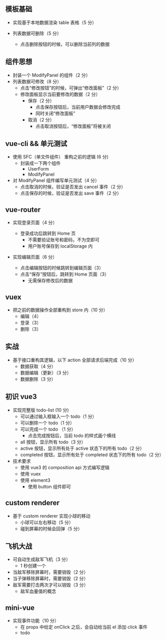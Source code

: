 ## 模板基础

- 实现基于本地数据渲染 table 表格（5 分）

- 列表数据可删除（5 分）

  - 点击删除按钮的时候，可以删除当前列的数据

## 组件思想

- 封装一个 ModifyPanel 的组件（2 分）
- 列表数据可修改（8 分）
  - 点击“修改按钮”的时候，可弹出“修改面板”（2 分）
  - 修改面板显示当前要修改的数据（2 分）
    - 保存（2 分）
      - 点击保存按钮后，当前用户数据会修改完成
      - 同时关闭“修改面板”
    - 取消（2 分）
      - 点击取消按钮后，“修改面板”将被关闭

## vue-cli && 单元测试

- 使用 SFC（单文件组件） 重构之前的逻辑 (6 分)
  - 封装成一下两个组件
    - UserForm
    - ModifyPanel
- 对 ModifyPanel 组件编写单元测试（4 分）
  - 点击取消的时候，验证是否发出 cancel 事件（2 分）
  - 点击保存的时候，验证是否发出 save 事件（2 分）

## vue-router

- 实现登录页面（4 分）

  - 登录成功后跳转到 Home 页
    - 不需要验证账号和密码，不为空即可
    - 用户账号保存到 localStorage 内

- 实现编辑页面（6 分）

  - 点击编辑按钮的时候跳转到编辑页面（3）
  - 点击“保存”按钮后，跳转到 Home 页面（3）
    - 无需保存修改后的数据

## vuex

- 把之前的数据操作全部重构到 store 内（10 分）
  - 编辑（4）
  - 登录（3）
  - 删除（3）

## 实战

- 基于接口重构其逻辑，以下 action 全部请求后端完成（10 分）
  - 数据获取（4 分）
  - 数据编辑（更新）（3 分）
  - 数据删除（3 分）

## 初识 vue3

- 实现完整版 todo-list (10 分)
  - 可以通过输入框输入一个 todo（1 分）
  - 可以删除一个 todo（1 分）
  - 可以完成一个 todo （1 分）
    - 点击完成按钮后，当前 todo 的样式画个横线
  - all 按钮，显示所有 todo（3 分）
  - active 按钮，显示所有处于 active 状态下的所有 todo（2 分）
  - completed 按钮，显示所有处于 completed 状态下的所有 todo（2 分）
- 技术要求
  - 使用 vue3 的 composition api 方式编写逻辑
  - 使用 vuex
  - 使用 element3
    - 使用 button 组件即可

## custom renderer

- 基于 custom renderer 实现小球的移动
  - 小球可以左右移动（5 分）
  - 碰到屏幕的时候会回弹（5 分）

## 飞机大战

- 可自动生成敌军飞机（3 分）
  - 1 秒创建一个
- 当敌军移除屏幕时，需要销毁（2 分）
- 当子弹移除屏幕时，需要销毁（2 分）
- 敌军需要打击两次才可以销毁（3 分）
  - 敌军血量值的概念

## mini-vue

- 实现事件功能（10 分）
  - 在 props 中给定 onClick 之后，会自动给当前 el 添加 click 事件
  - todo
